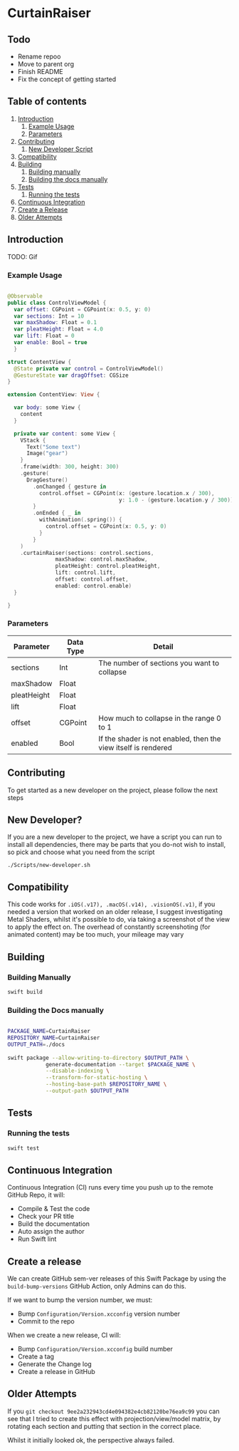 # CurtainRaiser

## Todo
  
- Rename repoo
- Move to parent org
- Finish README
- Fix the concept of getting started

## Table of contents

1. [Introduction](#introduction)
    1. [Example Usage](#example-usage)
    2. [Parameters](#parameters)
2. [Contributing](#contributing)
    1. [New Developer Script](#new-developer)
3. [Compatibility](#compatibility)
4. [Building](#building)
    1. [Building manually](#building-manually)
    2. [Building the docs manually](#building-docs-manually)
5. [Tests](#tests)
	1. [Running the tests](#running-tests-manually)
6. [Continuous Integration](#ci)
7. [Create a Release](#release)
8. [Older Attempts](#older-attempts)

## Introduction <a name="introduction"></a>

TODO: Gif

### Example Usage <a name="example-usage"></a>

```swift

@Observable
public class ControlViewModel {
  var offset: CGPoint = CGPoint(x: 0.5, y: 0)
  var sections: Int = 10
  var maxShadow: Float = 0.1
  var pleatHeight: Float = 4.0
  var lift: Float = 0
  var enable: Bool = true
  }

struct ContentView {
  @State private var control = ControlViewModel()
  @GestureState var dragOffset: CGSize
}

extension ContentView: View {

  var body: some View {
    content
  }

  private var content: some View {
    VStack {
      Text("Some text")
      Image("gear")
    }
    .frame(width: 300, height: 300)
    .gesture(
      DragGesture()
        .onChanged { gesture in
          control.offset = CGPoint(x: (gesture.location.x / 300),
                                   y: 1.0 - (gesture.location.y / 300))
        }
        .onEnded { _ in
          withAnimation(.spring()) {
            control.offset = CGPoint(x: 0.5, y: 0)
          }
        }
    )
    .curtainRaiser(sections: control.sections,
               maxShadow: control.maxShadow,
               pleatHeight: control.pleatHeight,
               lift: control.lift,
               offset: control.offset,
               enabled: control.enable)
  }

}

```

### Parameters <a name="parameters"></a>

| Parameter | Data Type | Detail |
|----|----|----|
| sections | Int | The number of sections you want to collapse |
| maxShadow | Float | |
| pleatHeight | Float | |
| lift | Float | |
| offset | CGPoint | How much to collapse in the range 0 to 1 |
| enabled | Bool | If the shader is not enabled, then the view itself is rendered |

## Contributing <a name="contributing"></a>

To get started as a new developer on the project, please follow the next steps

## New Developer? <a name="new-developer"></a>

If you are a new developer to the project, we have a script you can run to install all dependencies, there
may be parts that you do-not wish to install, so pick and choose what you need from the script

```
./Scripts/new-developer.sh
```

## Compatibility <a name="compatibility"></a>

This code works for `.iOS(.v17), .macOS(.v14), .visionOS(.v1)`, if you needed a version that worked on an older release, I suggest
investigating Metal Shaders, whilst it's possible to do, via taking a screenshot of the view to apply the effect on. The overhead of
constantly screenshoting (for animated content) may be too much, your mileage may vary

## Building <a name="building"></a>


### Building Manually <a name="building-manually"></a>

```bash
swift build
```

### Building the Docs manually<a name="building-docs-manually"></a>

```bash

PACKAGE_NAME=CurtainRaiser
REPOSITORY_NAME=CurtainRaiser
OUTPUT_PATH=./docs
  
swift package --allow-writing-to-directory $OUTPUT_PATH \
            generate-documentation --target $PACKAGE_NAME \
            --disable-indexing \
            --transform-for-static-hosting \
            --hosting-base-path $REPOSITORY_NAME \
            --output-path $OUTPUT_PATH
```


## Tests <a name="tests"></a>

### Running the tests <a name="running-tests-manually"></a>

```bash
swift test
```


## Continuous Integration <a name="ci"></a>

Continuous Integration (CI) runs every time you push up to the remote GitHub Repo, it will:

- Compile & Test the code
- Check your PR title
- Build the documentation
- Auto assign the author
- Run Swift lint

## Create a release <a name="release"></a>

We can create GitHub sem-ver releases of this Swift Package by using the `build-bump-versions` GitHub Action, only Admins can do this.

If we want to bump the version number, we must:

- Bump `Configuration/Version.xcconfig` version number
- Commit to the repo

When we create a new release, CI will:

- Bump `Configuration/Version.xcconfig` build number
- Create a tag
- Generate the Change log
- Create a release in GitHub

## Older Attempts <a name="older-attempts"></a>

If you `git checkout 9ee2a232943cd4e094382e4cb82120be76ea9c99` you can see that I tried to create this effect
with projection/view/model matrix, by rotating each section and putting that section in the correct place.

Whilst it initially looked ok, the perspective always failed.
